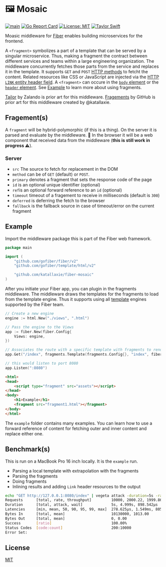 # 🖼️ Mosaic

[![main](https://github.com/katallaxie/fiber-mosaic/actions/workflows/main.yaml/badge.svg)](https://github.com/katallaxie/fiber-mosaic/actions/workflows/main.yaml)
[![Go Report Card](https://goreportcard.com/badge/github.com/katallaxie/fiber-mosaic)](https://goreportcard.com/report/github.com/katallaxie/fiber-mosaic)
[![License: MIT](https://img.shields.io/badge/License-MIT-yellow.svg)](https://opensource.org/licenses/MIT)
[![Taylor Swift](https://img.shields.io/badge/secured%20by-taylor%20swift-brightgreen.svg)](https://twitter.com/SwiftOnSecurity)

Moasic middleware for [Fiber](https://github.com/gofiber/fiber) enables building microservices for the frontend.

A `<fragment>` symbolizes a part of a template that can be served by a singular microservice. Thus, making a fragment the contract between different services and teams within a large engineering organization. The middleware concurrently fetches those parts from the service and replaces it in the template. It supports `GET` and `POST` [HTTP methods](https://developer.mozilla.org/de/docs/Web/HTTP/Methods) to fetcht the content. Related resources like CSS or JavaScript are injected via the [HTTP `LINK` entity header field](https://developer.mozilla.org/en-US/docs/Web/HTTP/Headers/Link). A `<fragment>` can occure in the [`body` element](https://developer.mozilla.org/de/docs/Web/HTML/Element/body) or the [`header` element](https://developer.mozilla.org/de/docs/Web/HTML/Element/header). See [Example](#example) to learn more about using fragments.

[Tailor](https://github.com/zalando/tailor) by Zalando is prior art for this middleware.
[Fragements](https://github.com/github/fiber-fragments) by GitHub is prior art for this middleware created by @katallaxie.

## Fragement(s)

A `fragment` will be hybrid-polymorphic (if this is a thing). On the server it is parsed and evaluate by the middleware. 🦄 In the browser it will be a web component that received data from the middleware (**this is still work in progress ⚠️**).

### Server

* `src` The source to fetch for replacement in the DOM
* `method` can be of `GET` (default) or `POST`.
* `primary` denotes a fragment that sets the response code of the page
* `id` is an optional unique identifier (optional)
* `ref`is an optional forward reference to an `id` (optional)
* `timeout` timeout of a fragement to receive in milliseconds (default is `300`)
* `deferred` is deferring the fetch to the browser
* `fallback` is the fallback source in case of timeout/error on the current fragment


## Example

Import the middleware package this is part of the Fiber web framework.

```go
package main

import (
	"github.com/gofiber/fiber/v2"
	"github.com/gofiber/template/html/v2"

	"github.com/katallaxie/fiber-mosaic"
)
```

After you initiate your Fiber app, you can plugin in the fragments middleware. The middleware draws the templates for the fragments to load from the template engine. Thus it supports using all [template](https://github.com/gofiber/template) engines supported by the Fiber team.

```go
// Create a new engine
engine := html.New("./views", ".html")

// Pass the engine to the Views
app := fiber.New(fiber.Config{
	Views: engine,
})

// Associates the route with a specific template with fragments to render
app.Get("/index", fragments.Template(fragments.Config{}, "index", fiber.Map{}, "layouts/main"))

// this would listen to port 8080
app.Listen(":8080")
```

```html
<html>
<head>
    <script type="fragment" src="assets"></script>
</head>
<body>
    <h1>Example</h1>
    <fragment src="fragment1.html"></fragment>
</body>
</html>
```

The `example` folder contains many examples. You can learn how to use a forward reference of content for fetching outer and inner content and replace either one.

## Benchmark(s)

This is run on a MacBook Pro 16 inch locally. It is the `example` run.

* Parsing a local template with extrapolation with the fragments
* Parsing the fragments
* Doing fragments
* Inlining results and adding `Link` header resources to the output

```bash
echo "GET http://127.0.0.1:8080/index" | vegeta attack -duration=5s -rate 2000 | tee results.bin | vegeta report 
Requests      [total, rate, throughput]         10000, 2000.22, 1999.86
Duration      [total, attack, wait]             5s, 4.999s, 898.542µs
Latencies     [min, mean, 50, 90, 95, 99, max]  278.625µs, 1.549ms, 805.833µs, 1.591ms, 7.847ms, 16.35ms, 23.643ms
Bytes In      [total, mean]                     10130000, 1013.00
Bytes Out     [total, mean]                     0, 0.00
Success       [ratio]                           100.00%
Status Codes  [code:count]                      200:10000  
Error Set:
```

## License

[MIT](/LICENSE)

